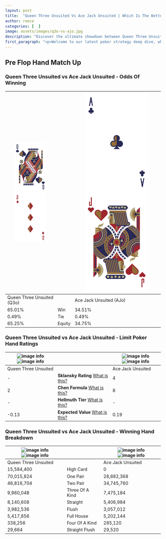 ```yaml
---
layout: post
title:  "Queen Three Unsuited Vs Ace Jack Unsuited | Which Is The Better Hand In Poker? A Complete Guide"
author: reece
categories: [  ]
image: assets/images/q3o-vs-ajo.jpg
description: "Discover the ultimate showdown between Queen Three Unsuited and Ace Jack Unsuited in poker! Uncover the odds, strategies, and scenarios where one hand triumphs over the other. Get ready to up your poker game with this thrilling analysis."
first_paragraph: "<p>Welcome to our latest poker strategy deep dive, where we're pitting two distinct hands against each other in a high-stakes showdown: Queen Three Unsuited vs Ace Jack Unsuited.</p><p>In the dynamic world of poker, every decision counts, and knowing which hand holds the upper hand is key to your success at the table.</p><p>In this article, we'll dissect these two hands, explore the scenarios where one dominates the other, and equip you with the knowledge to make strategic choices that can tip the odds in your favor.</p><p>Get ready to unravel the intriguing dynamics of these poker hands and elevate your game to new heights.</p>"
---
```




[comment]: # (sp0)

## Pre Flop Hand Match Up

<div class="table hand-ratings" markdown="1"> 



### Queen Three Unsuited vs Ace Jack Unsuited - Odds Of Winning


    
| ![image info](assets/images/hand1/Q.png) ![image info](assets/images/hand1/3o.png) |  | ![image info](assets/images/hand2/A.png) ![image info](assets/images/hand2/jo.png) |
| -------- | -------- | -------- |
| Queen Three Unsuited (Q3o) |  | Ace Jack Unsuited (AJo) |
| 65.01% | Win | 34.51% |
| 0.49% | Tie | 0.49% |
| 65.25% | Equity | 34.75% |




[comment]: # (sp1)



### Queen Three Unsuited vs Ace Jack Unsuited - Limit Poker Hand Ratings


    
| ![image info](https://www.riverpairs.com/assets/images/hand1/Q.png) ![image info](https://www.riverpairs.com/assets/images/hand1/3o.png) |  | ![image info](https://www.riverpairs.com/assets/images/hand2/A.png) ![image info](https://www.riverpairs.com/assets/images/hand2/jo.png) |
| -------- | -------- | -------- |
| Queen Three Unsuited |  | Ace Jack Unsuited |
| - | **Sklansky Rating** [What is this?](/sklansky-rating-explained) | 4 |
| 2 | **Chen Formula** [What is this?](/chen-formula-explained) | 8 |
| - | **Hellmuth Tier** [What is this?](/Hellmuth-tier-explained) | - |
| -0.13 | **Expected Value** [What is this?](/expected-value-explained) | 0.19 |




[comment]: # (sp2)



### Queen Three Unsuited vs Ace Jack Unsuited - Winning Hand Breakdown


    
| ![image info](https://www.riverpairs.com/assets/images/hand1/Q.png) ![image info](https://www.riverpairs.com/assets/images/hand1/3o.png) |  | ![image info](https://www.riverpairs.com/assets/images/hand2/A.png) ![image info](https://www.riverpairs.com/assets/images/hand2/jo.png) |
| -------- | -------- | -------- |
| Queen Three Unsuited |  | Ace Jack Unsuited |
| 15,584,400 | High Card | 0 |
| 70,015,824 | One Pair | 28,882,368 |
| 46,816,704 | Two Pair | 34,745,760 |
| 9,960,048 | Three Of A Kind | 7,475,184 |
| 8,140,608 | Straight | 5,406,984 |
| 3,982,536 | Flush | 3,057,012 |
| 5,417,856 | Full House | 5,202,144 |
| 338,256 | Four Of A Kind | 285,120 |
| 29,664 | Straight Flush | 29,520 |




[comment]: # (sp3)



</div>

[comment]: # (sp4)



[comment]: # (sp5)

